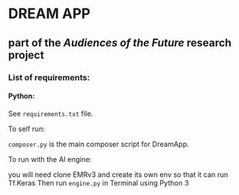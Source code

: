 # DREAM APP
## part of the _Audiences of the Future_ research project

### List of requirements:
#### Python:
See ``requirements.txt`` file.

To self run:

``composer.py`` is the main composer script for DreamApp.


To run with the AI engine:

you will need clone EMRv3 and create its own env so that it can run Tf.Keras
Then run ``engine.py`` in Terminal using Python 3

